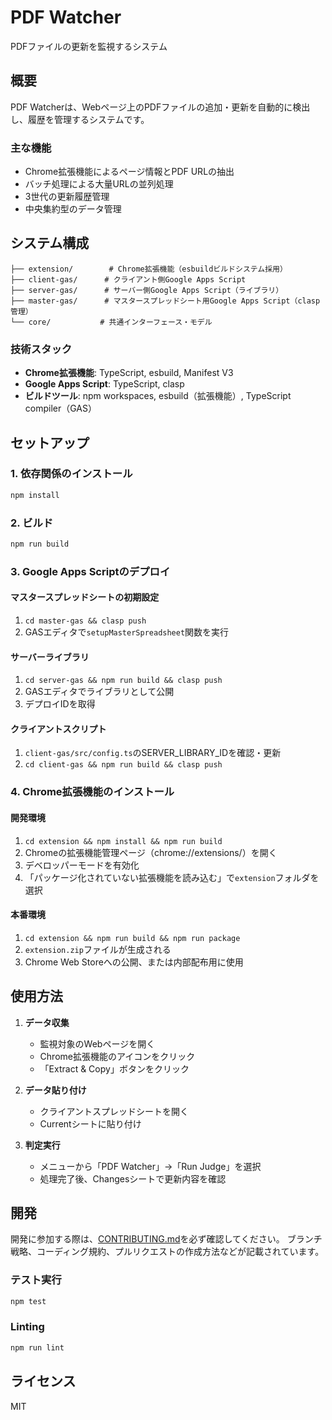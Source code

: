 # PDF Watcher

PDFファイルの更新を監視するシステム

## 概要

PDF Watcherは、Webページ上のPDFファイルの追加・更新を自動的に検出し、履歴を管理するシステムです。

### 主な機能

- Chrome拡張機能によるページ情報とPDF URLの抽出
- バッチ処理による大量URLの並列処理
- 3世代の更新履歴管理
- 中央集約型のデータ管理

## システム構成

```
├── extension/        # Chrome拡張機能（esbuildビルドシステム採用）
├── client-gas/      # クライアント側Google Apps Script
├── server-gas/      # サーバー側Google Apps Script（ライブラリ）
├── master-gas/      # マスタースプレッドシート用Google Apps Script（clasp管理）
└── core/           # 共通インターフェース・モデル
```

### 技術スタック

- **Chrome拡張機能**: TypeScript, esbuild, Manifest V3
- **Google Apps Script**: TypeScript, clasp
- **ビルドツール**: npm workspaces, esbuild（拡張機能）, TypeScript compiler（GAS）

## セットアップ

### 1. 依存関係のインストール

```bash
npm install
```

### 2. ビルド

```bash
npm run build
```

### 3. Google Apps Scriptのデプロイ

#### マスタースプレッドシートの初期設定
1. `cd master-gas && clasp push`
2. GASエディタで`setupMasterSpreadsheet`関数を実行

#### サーバーライブラリ
1. `cd server-gas && npm run build && clasp push`
2. GASエディタでライブラリとして公開
3. デプロイIDを取得

#### クライアントスクリプト
1. `client-gas/src/config.ts`のSERVER_LIBRARY_IDを確認・更新
2. `cd client-gas && npm run build && clasp push`

### 4. Chrome拡張機能のインストール

#### 開発環境
1. `cd extension && npm install && npm run build`
2. Chromeの拡張機能管理ページ（chrome://extensions/）を開く
3. デベロッパーモードを有効化
4. 「パッケージ化されていない拡張機能を読み込む」で`extension`フォルダを選択

#### 本番環境
1. `cd extension && npm run build && npm run package`
2. `extension.zip`ファイルが生成される
3. Chrome Web Storeへの公開、または内部配布用に使用

## 使用方法

1. **データ収集**
   - 監視対象のWebページを開く
   - Chrome拡張機能のアイコンをクリック
   - 「Extract & Copy」ボタンをクリック

2. **データ貼り付け**
   - クライアントスプレッドシートを開く
   - Currentシートに貼り付け

3. **判定実行**
   - メニューから「PDF Watcher」→「Run Judge」を選択
   - 処理完了後、Changesシートで更新内容を確認

## 開発

開発に参加する際は、[CONTRIBUTING.md](./CONTRIBUTING.md)を必ず確認してください。
ブランチ戦略、コーディング規約、プルリクエストの作成方法などが記載されています。

### テスト実行

```bash
npm test
```

### Linting

```bash
npm run lint
```

## ライセンス

MIT